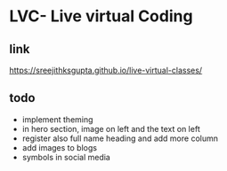 # LVC- Live virtual Coding

## link
https://sreejithksgupta.github.io/live-virtual-classes/

## todo
- implement theming
- in hero section, image on left and the text on left
- register also full name heading and add more column
- add images to blogs
- symbols in social media